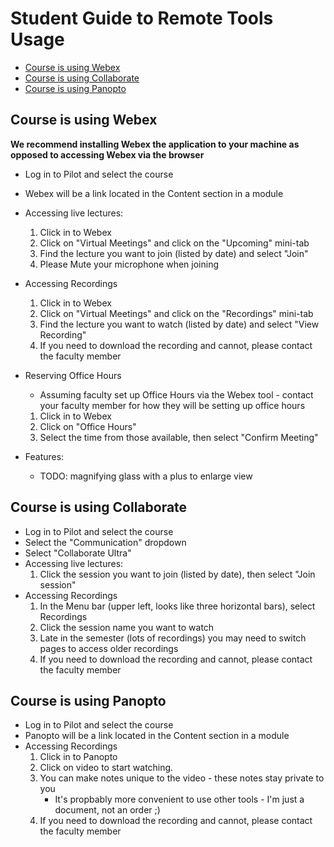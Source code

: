 # Student Guide to Remote Tools Usage

- [Course is using Webex](#Course-is-using-Webex)
- [Course is using Collaborate](#Course-is-using-Collaborate)
- [Course is using Panopto](#Course-is-using-Panopto)

## Course is using Webex
**We recommend installing Webex the application to your machine as opposed to accessing Webex via the browser**
- Log in to Pilot and select the course
- Webex will be a link located in the Content section in a module
- Accessing live lectures:
    1. Click in to Webex
    2. Click on "Virtual Meetings" and click on the "Upcoming" mini-tab
    3. Find the lecture you want to join (listed by date) and select "Join"
    4. Please Mute your microphone when joining
- Accessing Recordings
    1. Click in to Webex
    2. Click on "Virtual Meetings" and click on the "Recordings" mini-tab
    3. Find the lecture you want to watch (listed by date) and select "View Recording"
    4. If you need to download the recording and cannot, please contact the faculty member
- Reserving Office Hours
    - Assuming faculty set up Office Hours via the Webex tool - contact your faculty member for how they will be setting up office hours
    1. Click in to Webex
    2. Click on "Office Hours"
    3. Select the time from those available, then select "Confirm Meeting"

- Features:
    - TODO: magnifying glass with a plus to enlarge view

## Course is using Collaborate
- Log in to Pilot and select the course
- Select the "Communication" dropdown
- Select "Collaborate Ultra"
- Accessing live lectures:
    1. Click the session you want to join (listed by date), then select "Join session" 
- Accessing Recordings
    1. In the Menu bar (upper left, looks like three horizontal bars), select Recordings
    2. Click the session name you want to watch
    3. Late in the semester (lots of recordings) you may need to switch pages to access older recordings
    4. If you need to download the recording and cannot, please contact the faculty member

## Course is using Panopto
- Log in to Pilot and select the course
- Panopto will be a link located in the Content section in a module
- Accessing Recordings
    1. Click in to Panopto
    2. Click on video to start watching.
    3. You can make notes unique to the video - these notes stay private to you
        - It's propbably more convenient to use other tools - I'm just a document, not an order ;)
    4. If you need to download the recording and cannot, please contact the faculty member
